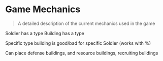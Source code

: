 # Game Mechanics
> A detailed description of the current mechanics used in the game

Soldier has a type
Building has a type

Specific type building is good/bad for specific Soldier (works with %)

Can place defense buildings, and resource buildings, recruiting buildings